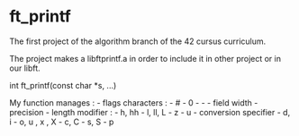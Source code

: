 # ft_printf
The first project of the algorithm branch of the 42 cursus curriculum.

The project makes a libftprintf.a in order to include it in other project or in our libft.

int ft_printf(const char *s, ...)

My function manages :
	- flags characters :
		- #
		- 0
		- -
	- field width
	- precision
	- length modifier :
		- h, hh
		- l, ll, L
		- z
		- u
	- conversion specifier
		- d, i
		- o, u , x , X
		- c, C
		- s, S
		- p
